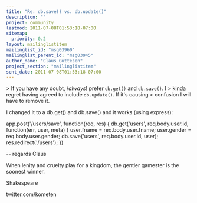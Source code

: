 ```yaml
---
title: "Re: db.save() vs. db.update()"
description: ""
project: community
lastmod: 2011-07-08T01:53:18-07:00
sitemap:
  priority: 0.2
layout: mailinglistitem
mailinglist_id: "msg03960"
mailinglist_parent_id: "msg03945"
author_name: "Claus Guttesen"
project_section: "mailinglistitem"
sent_date: 2011-07-08T01:53:18-07:00
---
```



&gt; If you have any doubt, \\*always\\* prefer `db.get()` and `db.save()`. I
&gt; kinda regret having agreed to include `db.update()`. If it's causing
&gt; confusion I will have to remove it.

I changed it to a db.get() and db.save() and it works (using express):

app.post('/users/save', function(req, res) {
 db.get('users', req.body.user.id, function(err, user, meta) {
 user.fname = req.body.user.fname;
 user.gender = req.body.user.gender;
 db.save('users', req.body.user.id, user);
 res.redirect('/users');
 })

-- 
regards
Claus

When lenity and cruelty play for a kingdom,
the gentler gamester is the soonest winner.

Shakespeare

twitter.com/kometen

